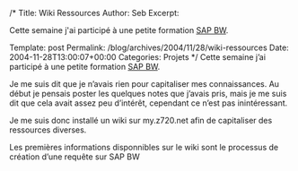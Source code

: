 /*
 Title: Wiki Ressources
 Author: Seb
 Excerpt:  <p>Cette semaine j'ai particip&eacute; &agrave; une petite formation <a href="http://www.sap.com/solutions/netweaver/businessintelligence/index.aspx" hreflang="en">SAP BW</a>.</p>
 Template: post
 Permalink: /blog/archives/2004/11/28/wiki-ressources
 Date: 2004-11-28T13:00:07+00:00
 Categories: Projets
*/
Cette semaine j&rsquo;ai particip&eacute; &agrave; une petite formation <a href="http://www.sap.com/solutions/netweaver/businessintelligence/index.aspx" hreflang="en">SAP BW</a>.

<!--more-->

Je me suis dit que je n&rsquo;avais rien pour capitaliser mes connaissances. Au d&eacute;but je pensais poster les quelques notes que j&rsquo;avais pris, mais je me suis dit que cela avait assez peu d&rsquo;int&eacute;r&ecirc;t, cependant ce n&rsquo;est pas inint&eacute;ressant.

Je me suis donc install&eacute; un wiki sur my.z720.net afin de capitaliser des ressources diverses.

Les premi&egrave;res informations disponnibles sur le wiki sont le processus de cr&eacute;ation d&rsquo;une requ&ecirc;te sur SAP BW